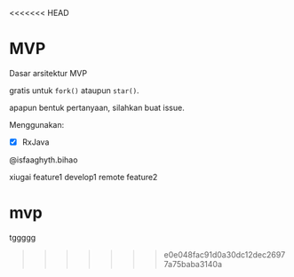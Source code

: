 <<<<<<< HEAD
# MVP
Dasar arsitektur MVP

gratis untuk `fork()` ataupun `star()`.

apapun bentuk pertanyaan, silahkan buat issue.

Menggunakan:
- [x] RxJava

@isfaaghyth.bihao

xiugai
feature1
develop1
remote feature2
# mvp
















tggggg
>>>>>>> e0e048fac91d0a30dc12dec26977a75baba3140a
